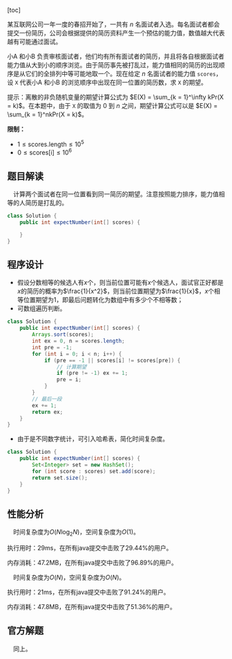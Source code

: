 [toc]

某互联网公司一年一度的春招开始了，一共有 $n$ 名面试者入选。每名面试者都会提交一份简历，公司会根据提供的简历资料产生一个预估的能力值，数值越大代表越有可能通过面试。

小A 和小B 负责审核面试者，他们均有所有面试者的简历，并且将各自根据面试者能力值从大到小的顺序浏览。由于简历事先被打乱过，能力值相同的简历的出现顺序是从它们的全排列中等可能地取一个。现在给定 $n$ 名面试者的能力值 `scores`，设 `X` 代表小A 和小B 的浏览顺序中出现在同一位置的简历数，求 `X` 的期望。

提示：离散的非负随机变量的期望计算公式为 $E(X) = \sum_{k = 1}^\infty kPr(X = k)$。在本题中，由于 `X` 的取值为 $0$ 到 $n$ 之间，期望计算公式可以是 $E(X) = \sum_{k = 1}^nkPr(X = k)$。



**限制：**

- $1 \le \text{scores.length} \le 10^5$
- $0 \le \text{scores[i]} \le 10^6$



## 题目解读

&emsp;计算两个面试者在同一位置看到同一简历的期望。注意按照能力排序，能力值相等的人简历是打乱的。

```java
class Solution {
    public int expectNumber(int[] scores) {

    }
}
```

## 程序设计

* 假设分数相等的候选人有$x$个，则当前位置可能有$x$个候选人，面试官正好都是$x$的简历的概率为$\frac{1}{x^2}$，则当前位置期望为$\frac{1}{x}$，$x$个相等位置期望为$1$，即最后问题转化为数组中有多少个不相等数；
* 可数组遍历判断。

```java
class Solution {
    public int expectNumber(int[] scores) {
        Arrays.sort(scores);
        int ex = 0, n = scores.length;
        int pre = -1;
        for (int i = 0; i < n; i++) {
            if (pre == -1 || scores[i] != scores[pre]) {
                // 计算期望
                if (pre != -1) ex += 1;
                pre = i;
            }
        }
        // 最后一段
        ex += 1;
        return ex;
    }
}
```

* 由于是不同数字统计，可引入哈希表，简化时间复杂度。

```java
class Solution {
    public int expectNumber(int[] scores) {
        Set<Integer> set = new HashSet();
        for (int score : scores) set.add(score);
        return set.size();
    }
}
```

## 性能分析

&emsp;时间复杂度为$O(N\log_2N)$，空间复杂度为$O(1)$。

执行用时：29ms，在所有java提交中击败了29.44%的用户。

内存消耗：47.2MB，在所有java提交中击败了96.89%的用户。

&emsp;时间复杂度为$O(N)$，空间复杂度为$O(N)$。

执行用时：21ms，在所有java提交中击败了91.24%的用户。

内存消耗：47.8MB，在所有java提交中击败了51.36%的用户。

## 官方解题

&emsp;同上。